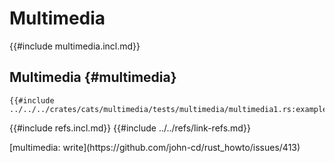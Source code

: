 # Multimedia

{{#include multimedia.incl.md}}

## Multimedia {#multimedia}

```rust,editable
{{#include ../../../crates/cats/multimedia/tests/multimedia/multimedia1.rs:example}}
```

{{#include refs.incl.md}}
{{#include ../../refs/link-refs.md}}

<div class="hidden">
[multimedia: write](https://github.com/john-cd/rust_howto/issues/413)
</div>
